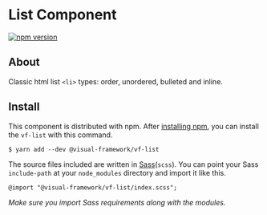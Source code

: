 # List Component

[![npm version](https://badge.fury.io/js/%40visual-framework%2Fvf-list.svg)](https://badge.fury.io/js/%40visual-framework%2Fvf-list)

## About

Classic html list `<li>` types: order, unordered, bulleted and inline. 

## Install

This component is distributed with npm. After [installing npm](https://www.npmjs.com/get-npm), you can install the `vf-list` with this command.

```
$ yarn add --dev @visual-framework/vf-list
```

The source files included are written in [Sass](http://sass-lang.com)(`scss`). You can point your Sass `include-path` at your `node_modules` directory and import it like this.

```
@import "@visual-framework/vf-list/index.scss";
```

_Make sure you import Sass requirements along with the modules._
